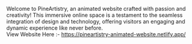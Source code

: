 Welcome to PineArtistry, an animated website crafted with passion and creativity! This immersive online space is a testament to the seamless integration of design and technology, offering visitors an engaging and dynamic experience like never before. <br>
View Website Here :- https://pineartistry-animated-website.netlify.app/
